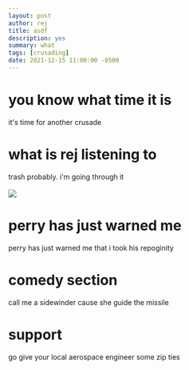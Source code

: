 ```yaml
---
layout: post
author: rej
title: asdf
description: yes
summary: what
tags: [crusading]
date: 2021-12-15 11:00:00 -0500
---
```

# you know what time it is
it's time for another crusade

# what is rej listening to
trash probably. i'm going through it
<br/>
<br/>
<img src="https://spotify-github-profile.vercel.app/api/view?uid=1diifnaqph0norv6er4w8r5du&cover_image=true&theme=compact" />

# perry has just warned me
perry has just warned me that i took his repoginity

# comedy section
call me a sidewinder cause she guide the missile

# support
go give your local aerospace engineer some zip ties
